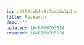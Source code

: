 ```yaml
---
id: c5tl2tobfe9i7uri6w2p3no
title: Research
desc: ''
updated: 1646769703824
created: 1646769703824
---
```


